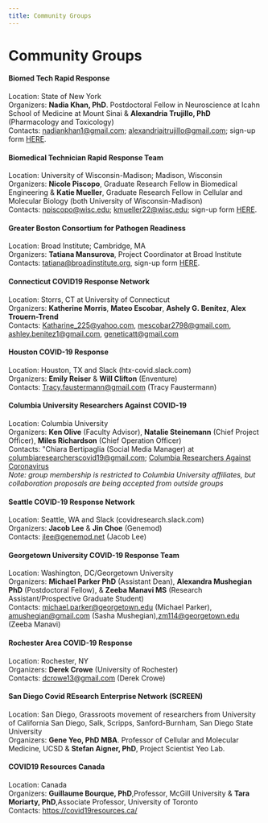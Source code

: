 ```yaml
---
title: Community Groups
---
```

# Community Groups

#### Biomed Tech Rapid Response

Location: State of New York\
Organizers: **Nadia Khan, PhD**. Postdoctoral Fellow in Neuroscience at Icahn School of Medicine at Mount Sinai & **Alexandria Trujillo, PhD** (Pharmacology and Toxicology)\
Contacts: nadiankhan1@gmail.com; alexandriajtrujillo@gmail.com; sign-up form [HERE](https://docs.google.com/forms/d/e/1FAIpQLSfIo7HMJYOuJmDeCG0Is2FLvGHzeU3WN47kcQB7t-fXuYu7XA/viewform).

#### Biomedical Technician Rapid Response Team

Location: University of Wisconsin-Madison; Madison, Wisconsin\
Organizers: **Nicole Piscopo**, Graduate Research Fellow in Biomedical Engineering & **Katie Mueller**, Graduate Research Fellow in Cellular and Molecular Biology (both University of Wisconsin-Madison)\
Contacts: npiscopo@wisc.edu; kmueller22@wisc.edu; sign-up form [HERE](https://docs.google.com/forms/d/e/1FAIpQLSfpZv1Nu0tqAxxoCFSOOQ8WkRKcf_AdRiPXoPtEBPZgc-OCwA/viewform).

#### Greater Boston Consortium for Pathogen Readiness

Location: Broad Institute; Cambridge, MA\
Organizers: **Tatiana Mansurova**, Project Coordinator at Broad Institute\
Contacts: tatiana@broadinstitute.org, sign-up form [HERE](https://docs.google.com/forms/d/e/1FAIpQLScmuCXJib_AF0_eRp43Jp9IQlhU4TpNFv1_xSQIxuvhXh2BWA/viewform).

#### Connecticut COVID19 Response Network

Location: Storrs, CT at University of Connecticut\
Organizers: **Katherine Morris**, **Mateo Escobar**, **Ashely G. Benítez**, **Alex Trouern-Trend**\
Contacts: Katharine_225@yahoo.com, mescobar2798@gmail.com, ashley.benitez1@gmail.com, geneticatt@gmail.com

#### Houston COVID-19 Response

Location: Houston, TX and Slack (htx-covid.slack.com)\
Organizers: **Emily Reiser** & **Will Clifton** (Enventure)\
Contacts: Tracy.faustermann@gmail.com (Tracy Faustermann)

#### Columbia University Researchers Against COVID-19

Location: Columbia University\
Organizers: **Ken Olive** (Faculty Advisor), **Natalie Steinemann** (Chief Project Officer), **Miles Richardson** (Chief Operation Officer)\
Contacts: "Chiara Bertipaglia (Social Media Manager) at columbiaresearcherscovid19@gmail.com; [Columbia Researchers Against Coronavirus](https://www.olivelab.org/columbia-researchers-against-coronavirus.html)\
*Note: group membership is restricted to Columbia University affiliates, but collaboration proposals are being accepted from outside groups*

#### Seattle COVID-19 Response Network

Location: Seattle, WA and Slack (covidresearch.slack.com)\
Organizers: **Jacob Lee** & **Jin Choe** (Genemod)\
Contacts: jlee@genemod.net (Jacob Lee)

#### Georgetown University COVID-19 Response Team

Location: Washington, DC/Georgetown University\
Organizers: **Michael Parker PhD** (Assistant Dean), **Alexandra Mushegian PhD** (Postdoctoral Fellow), & **Zeeba Manavi MS** (Research Assistant/Prospective Graduate Student)\
Contacts: [michael.parker@georgetown.edu](mailto:michael.parker@georgetown.edu) (Michael Parker), [amushegian@gmail.com](mailto:amushegian@gmail.com) (Sasha Mushegian),[zm114@georgetown.edu](mailto:zm114@georgetown.edu) (Zeeba Manavi)

#### Rochester Area COVID-19 Response

Location: Rochester, NY\
Organizers: **Derek Crowe** (University of Rochester)\
Contacts: dcrowe13@gmail.com (Derek Crowe)

#### San Diego Covid REsearch Enterprise Network (SCREEN)

Location: San Diego, Grassroots movement of researchers from University of California San Diego, Salk, Scripps, Sanford-Burnham, San Diego State University\
Organizers: **Gene Yeo, PhD MBA**. Professor of Cellular and Molecular Medicine, UCSD & **Stefan Aigner, PhD**, Project Scientist Yeo Lab.

#### COVID19 Resources Canada

Location: Canada\
Organizers: **Guillaume Bourque, PhD**,Professor, McGill University & **Tara Moriarty, PhD**,Associate Professor, University of Toronto\
Contacts: <https://covid19resources.ca/>